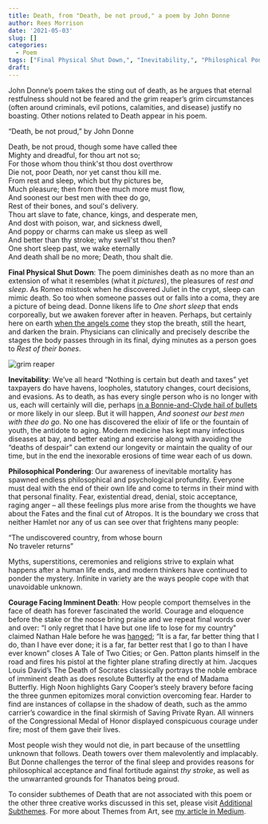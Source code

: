 ```yaml
---
title: Death, from "Death, be not proud," a poem by John Donne
author: Rees Morrison
date: '2021-05-03'
slug: []
categories:
  - Poem
tags: ["Final Physical Shut Down,", "Inevitability,", "Philosphical Pondering", "Courage Facing Imminent Death", ]
draft: 
---
```


John Donne’s poem takes the sting out of death, as he argues that eternal restfulness should not be feared and the grim reaper’s grim circumstances (often around criminals, evil potions, calamities, and disease) justify no boasting.  Other notions related to Death appear in his poem.
 
<!--more-->

“Death, be not proud,” by John Donne

Death, be not proud, though some have called thee   
Mighty and dreadful, for thou art not so;   
For those whom thou think'st thou dost overthrow   
Die not, poor Death, nor yet canst thou kill me.   
From rest and sleep, which but thy pictures be,   
Much pleasure; then from thee much more must flow,   
And soonest our best men with thee do go,   
Rest of their bones, and soul's delivery.   
Thou art slave to fate, chance, kings, and desperate men,   
And dost with poison, war, and sickness dwell,   
And poppy or charms can make us sleep as well   
And better than thy stroke; why swell'st thou then?   
One short sleep past, we wake eternally   
And death shall be no more; Death, thou shalt die.   


**Final Physical Shut Down**:  The poem diminishes death as no more than an extension of what it resembles (what it *pictures*), the pleasures of *rest and sleep*.  As Romeo mistook when he discovered Juliet in the crypt, sleep can mimic death.  So too when someone passes out or falls into a coma, they are a picture of being dead.  Donne likens life to *One short sleep* that ends corporeally, but we awaken forever after in heaven.   Perhaps, but certainly here on earth [when the angels come](honey) they stop the breath, still the heart, and darken the brain.  Physicians can clinically and precisely describe the stages the body passes through in its final, dying minutes as a person goes to *Rest of their bones*.  

![grim reaper](/media/DeathGrimReaper.jpg)

**Inevitability**:  We’ve all heard “Nothing is certain but death and taxes” yet taxpayers do have havens, loopholes, statutory changes, court decisions, and evasions.  As to death, as has every single person who is no longer with us, each will certainly will die, perhaps [in a Bonnie-and-Clyde hail of bullets](Bonnie) or more likely in our sleep.  But it will happen, *And soonest our best men with thee do go*.  No one has discovered the elixir of life or the fountain of youth, the antidote to aging.  Modern medicine has kept many infectious diseases at bay, and better eating and exercise along with avoiding the “deaths of despair” can extend our longevity or maintain the quality of our time, but in the end the inexorable erosions of time wear each of us down.

**Philosophical Pondering**:  Our awareness of inevitable mortality has spawned endless philosophical and psychological profundity.  Everyone must deal with the end of their own life and come to terms in their mind with that personal finality.  Fear, existential dread, denial, stoic acceptance, raging anger – all these feelings plus more arise from the thoughts we have about the Fates and the final cut of Atropos.  It is the boundary we cross that neither Hamlet nor any of us can see over that frightens many people:

“The undiscovered country, from whose bourn  
No traveler returns”  

Myths, superstitions, ceremonies and religions strive to explain what happens after a human life ends, and modern thinkers have continued to ponder the mystery.  Infinite in variety are the ways people cope with that unavoidable unknown.

**Courage Facing Imminent Death**:  How people comport themselves in the face of death has forever fascinated the world.  Courage and eloquence before the stake or the noose bring praise and we repeat final words over and over:  “I only regret that I have but one life to lose for my country" claimed Nathan Hale before he was [hanged](Cezanne); “It is a far, far better thing that I do, than I have ever done; it is a far, far better rest that I go to than I have ever known” closes A Tale of Two Cities; or Gen. Patton plants himself in the road and fires his pistol at the fighter plane strafing directly at him.  Jacques Louis David’s The Death of Socrates classically portrays the noble embrace of imminent death as does resolute Butterfly at the end of Madama Butterfly.  High Noon highlights Gary Cooper’s steely bravery before facing the three gunmen epitomizes moral conviction overcoming fear.   Harder to find are instances of collapse in the shadow of death, such as the ammo carrier’s cowardice in the final skirmish of Saving Private Ryan.   All winners of the Congressional Medal of Honor displayed conspicuous courage under fire; most of them gave their lives.

Most people wish they would not die, in part because of the unsettling unknown that follows.  Death towers over them malevolently and implacably.  But Donne challenges the terror of the final sleep and provides reasons for philosophical acceptance and final fortitude against *thy stroke*, as well as the unwarranted grounds for Thanatos being proud.

To consider subthemes of Death that are not associated with this poem or the other three creative works discussed in this set, please visit [Additional Subthemes](Addle).  For more about Themes from Art, see [my article in Medium](Medium).

